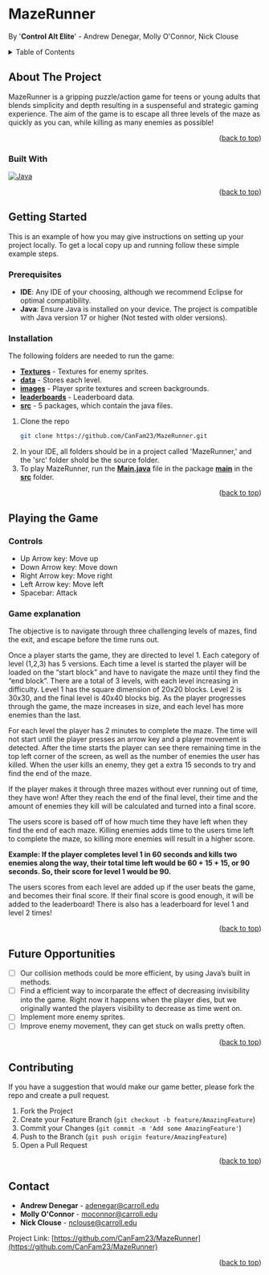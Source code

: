 <a name="readme-top"></a>

# MazeRunner
By '**Control Alt Elite**' - Andrew Denegar, Molly O'Connor, Nick Clouse

<!-- TABLE OF CONTENTS -->
<details>
  <summary>Table of Contents</summary>
  <ol>
    <li>
      <a href="#about-the-project">About The Project</a>
      <ul>
        <li><a href="#built-with">Built With</a></li>
      </ul>
    </li>
    <li>
      <a href="#getting-started">Getting Started</a>
      <ul>
        <li><a href="#prerequisites">Prerequisites</a></li>
        <li><a href="#installation">Installation</a></li>
      </ul>
    </li>
    <li><a href="#Playing The Game">Playing The Game</a></li>
    <li><a href="#Future Opportunities">Future Opportunities</a></li>
    <li><a href="#contributing">Contributing</a></li>
    <li><a href="#contact">Contact</a></li>
  </ol>
</details>

<!-- ABOUT THE PROJECT -->
## About The Project

MazeRunner is a gripping puzzle/action game for teens or young adults that blends simplicity and depth resulting in a suspenseful and strategic gaming experience. 
The aim of the game is to escape all three levels of the maze as quickly as you can, while killing as many enemies as possible!

<p align="right">(<a href="#readme-top">back to top</a>)</p>



### Built With

[![Java][java-img]][java-url]

<p align="right">(<a href="#readme-top">back to top</a>)</p>



<!-- GETTING STARTED -->
## Getting Started

This is an example of how you may give instructions on setting up your project locally.
To get a local copy up and running follow these simple example steps.

### Prerequisites

* **IDE**: Any IDE of your choosing, although we recommend Eclipse for optimal compatibility.
* **Java**: Ensure Java is installed on your device. The project is compatible with Java version 17 or higher (Not tested with older versions).

### Installation
The following folders are needed to run the game:
  * [**Textures**](Textures/) - Textures for enemy sprites.
  * [**data**](data/) - Stores each level.
  * [**images**](images/) - Player sprite textures and screen backgrounds.
  * [**leaderboards**](leaderboards/) - Leaderboard data.
  * [**src**](src/) - 5 packages, which contain the java files.
1. Clone the repo
   ```sh
   git clone https://github.com/CanFam23/MazeRunner.git
   ```
3. In your IDE, all folders should be in a project called 'MazeRunner,' and the 'src' folder shold be the source folder.
4. To play MazeRunner, run the [**Main.java**](src/main/Main.java) file in the package [**main**](src/main) in the [**src**](src/) folder.

<p align="right">(<a href="#readme-top">back to top</a>)</p>

<!-- Playing the Game -->
## Playing the Game

### Controls
* Up Arrow key: Move up
* Down Arrow key: Move down
* Right Arrow key: Move right
* Left Arrow key: Move left
* Spacebar: Attack

### Game explanation
<p> The objective is to navigate through three challenging levels of mazes, find the exit, and escape before the time runs out.  </p>
<p></p>Once a player starts the game, they are directed to level 1. Each category of level (1,2,3) has 5 versions. Each time a level is started the player will be loaded on the “start block” and have to navigate the maze until they find the “end block”. There are a total of 3 levels, with each level increasing in difficulty.  Level 1 has the square dimension of 20x20 blocks. Level 2 is 30x30, and the final level is 40x40 blocks big. As the player progresses through the game, the maze increases in size, and each level has more enemies than the last. </p>

<p>For each level the player has 2 minutes to complete the maze. The time will not start until the player presses an arrow key and a player movement is detected. After the time starts the player can see there remaining time in the top left corner of the screen, as well as the number of enemies the user has killed. When the user kills an enemy, they get a extra 15 seconds to try and find the end of the maze.</p>

<p>If the player makes it through three mazes without ever running out of time, they have won! After they reach the end of the final level, their time and the amount of enemies they kill will be calculated and turned into a final score. </p>

<p>The users score is based off of how much time they have left when they find the end of each maze. Killing enemies adds time to the users time left to complete the maze, so killing more enemies will result in a higher score.</p> 
<p> <b>Example: If the player completes level 1 in 60 seconds and kills two enemies along the way, their total time left would be 60 + 15 + 15, or 90 seconds. So, their score for level 1 would be 90.</b></p> 
<p>The users scores from each level are added up if the user beats the game, and becomes their final score. If their final score is good enough, it will be added to the leaderboard! There is also has a leaderboard for level 1 and level 2 times!</p>

<p align="right">(<a href="#readme-top">back to top</a>)</p>



<!-- Future Opportunities -->
## Future Opportunities

- [ ] Our collision methods could be more efficient, by using Java’s built in methods.
- [ ] Find a efficient way to incorparate the effect of decreasing invisibility into the game. Right now it happens when the player dies, but we originally wanted the players visibility to decrease as time went on.
- [ ] Implement more enemy sprites.
- [ ] Improve enemy movement, they can get stuck on walls pretty often.

<p align="right">(<a href="#readme-top">back to top</a>)</p>


<!-- CONTRIBUTING -->
## Contributing
If you have a suggestion that would make our game better, please fork the repo and create a pull request.

1. Fork the Project
2. Create your Feature Branch (`git checkout -b feature/AmazingFeature`)
3. Commit your Changes (`git commit -m 'Add some AmazingFeature'`)
4. Push to the Branch (`git push origin feature/AmazingFeature`)
5. Open a Pull Request


<p align="right">(<a href="#readme-top">back to top</a>)</p>

<!-- CONTACT -->
## Contact

* **Andrew Denegar** - adenegar@carroll.edu
* **Molly O'Connor** - moconnor@carroll.edu
* **Nick Clouse** - nclouse@carroll.edu

Project Link: [https://github.com/CanFam23/MazeRunner](https://github.com/CanFam23/MazeRunner)

<p align="right">(<a href="#readme-top">back to top</a>)</p>


<!-- MARKDOWN LINKS & IMAGES -->
[java-url]:https://www.java.com/en/
[java-img]:https://img.shields.io/badge/Java-ED8B00?style=for-the-badge&logo=openjdk&logoColor=white
